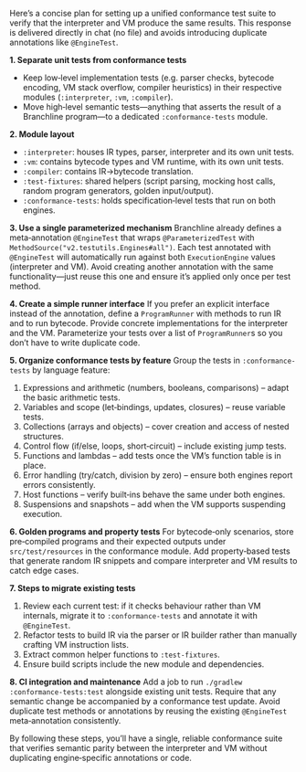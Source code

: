 Here’s a concise plan for setting up a unified conformance test suite to verify that the interpreter and VM produce the same results. This response is delivered directly in chat (no file) and avoids introducing duplicate annotations like `@EngineTest`.

**1. Separate unit tests from conformance tests**

* Keep low‑level implementation tests (e.g. parser checks, bytecode encoding, VM stack overflow, compiler heuristics) in their respective modules (`:interpreter`, `:vm`, `:compiler`).
* Move high‑level semantic tests—anything that asserts the result of a Branchline program—to a dedicated `:conformance-tests` module.

**2. Module layout**

* `:interpreter`: houses IR types, parser, interpreter and its own unit tests.
* `:vm`: contains bytecode types and VM runtime, with its own unit tests.
* `:compiler`: contains IR→bytecode translation.
* `:test-fixtures`: shared helpers (script parsing, mocking host calls, random program generators, golden input/output).
* `:conformance-tests`: holds specification‑level tests that run on both engines.

**3. Use a single parameterized mechanism**
Branchline already defines a meta‑annotation `@EngineTest` that wraps `@ParameterizedTest` with `MethodSource("v2.testutils.Engines#all")`. Each test annotated with `@EngineTest` will automatically run against both `ExecutionEngine` values (interpreter and VM). Avoid creating another annotation with the same functionality—just reuse this one and ensure it’s applied only once per test method.

**4. Create a simple runner interface**
If you prefer an explicit interface instead of the annotation, define a `ProgramRunner` with methods to run IR and to run bytecode. Provide concrete implementations for the interpreter and the VM. Parameterize your tests over a list of `ProgramRunner`s so you don’t have to write duplicate code.

**5. Organize conformance tests by feature**
Group the tests in `:conformance-tests` by language feature:

1. Expressions and arithmetic (numbers, booleans, comparisons) – adapt the basic arithmetic tests.
2. Variables and scope (let‑bindings, updates, closures) – reuse variable tests.
3. Collections (arrays and objects) – cover creation and access of nested structures.
4. Control flow (if/else, loops, short‑circuit) – include existing jump tests.
5. Functions and lambdas – add tests once the VM’s function table is in place.
6. Error handling (try/catch, division by zero) – ensure both engines report errors consistently.
7. Host functions – verify built‑ins behave the same under both engines.
8. Suspensions and snapshots – add when the VM supports suspending execution.

**6. Golden programs and property tests**
For bytecode‑only scenarios, store pre‑compiled programs and their expected outputs under `src/test/resources` in the conformance module. Add property‑based tests that generate random IR snippets and compare interpreter and VM results to catch edge cases.

**7. Steps to migrate existing tests**

1. Review each current test: if it checks behaviour rather than VM internals, migrate it to `:conformance-tests` and annotate it with `@EngineTest`.
2. Refactor tests to build IR via the parser or IR builder rather than manually crafting VM instruction lists.
3. Extract common helper functions to `:test-fixtures`.
4. Ensure build scripts include the new module and dependencies.

**8. CI integration and maintenance**
Add a job to run `./gradlew :conformance-tests:test` alongside existing unit tests. Require that any semantic change be accompanied by a conformance test update. Avoid duplicate test methods or annotations by reusing the existing `@EngineTest` meta‑annotation consistently.

By following these steps, you’ll have a single, reliable conformance suite that verifies semantic parity between the interpreter and VM without duplicating engine‑specific annotations or code.
